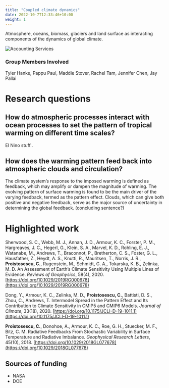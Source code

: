 ```yaml
---
title: "Coupled climate dynamics"
date: 2022-10-7T12:33:46+10:00
weight: 1
---
```


Atmosphere, oceans, biomass, glaciers and land surface as interacting components of the dynamics of global climate.

![Accounting Services](/images/austin-distel-nGc5RT2HmF0-unsplash.jpg)

### Group Members Involved
Tyler Hanke, Pappu Paul, Maddie Stover, Rachel Tam, Jennifer Chen, Jay Pallai

# Research questions

## How do atmospheric processes interact with ocean processes to set the pattern of tropical warming on different time scales? 

El Nino stuff..

## How does the warming pattern feed back into atmospheric clouds and circulation? 
The climate system’s response to the imposed warming is defined as feedback, which may amplify or dampen the magnitude of warming. The evolving pattern of surface warming is found to be the main driver of the varying feedback, termed as the pattern effect. Clouds, which can give both positive and negative feedback, serve as the major source of uncertainty in determining the global feedback. (concluding sentence?)

# Highlighted work
Sherwood, S. C., Webb, M. J., Annan, J. D., Armour, K. C., Forster, P. M., Hargreaves, J. C., Hegerl, G., Klein, S. A., Marvel, K. D., Rohling, E. J., Watanabe, M., Andrews, T., Braconnot, P., Bretherton, C. S., Foster, G. L., Hausfather, Z., Heydt, A. S., Knutti, R., Mauritsen, T., Norris, J. R., **Proistosescu, C.**, Rugenstein, M., Schmidt, G. A., Tokarska, K. B., Zelinka, M. D. An Assessment of Earth’s Climate Sensitivity Using Multiple Lines of Evidence. _Reviews of Geophysics_, 58(4), 2020. [https://doi.org/10.1029/2019RG000678](https://doi.org/10.1029/2019RG000678)

Dong, Y., Armour, K. C., Zelinka, M. D., **Proistosescu, C.**, Battisti, D. S., Zhou, C., Andrews, T. Intermodel Spread in the Pattern Effect and Its Contribution to Climate Sensitivity in CMIP5 and CMIP6 Models. _Journal of Climate_, 33(18), 2020. [https://doi.org/10.1175/JCLI-D-19-1011.1](https://doi.org/10.1175/JCLI-D-19-1011.1)

**Proistosescu, C.**, Donohoe, A., Armour, K. C., Roe, G. H., Stuecker, M. F., Bitz, C. M. Radiative Feedbacks From Stochastic Variability in Surface Temperature and Radiative Imbalance. _Geophysical Research Letters_, 45(10), 2018. [https://doi.org/10.1029/2018GL077678](https://doi.org/10.1029/2018GL077678)

## Sources of funding
- NASA
- DOE
